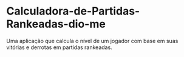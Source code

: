 # Calculadora-de-Partidas-Rankeadas-dio-me
Uma aplicação que calcula o nível de um jogador com base em suas vitórias e derrotas em partidas rankeadas.
